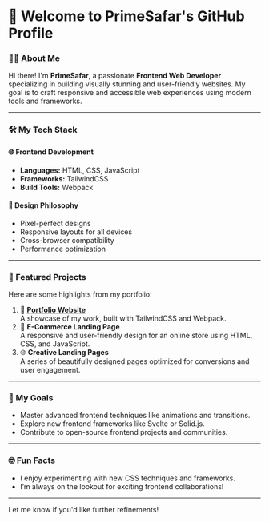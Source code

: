 

# 👋 Welcome to PrimeSafar's GitHub Profile

### 🧑‍💻 About Me
Hi there! I'm **PrimeSafar**, a passionate **Frontend Web Developer** specializing in building visually stunning and user-friendly websites. My goal is to craft responsive and accessible web experiences using modern tools and frameworks.

---

### 🛠️ My Tech Stack
#### 🌐 Frontend Development
- **Languages:** HTML, CSS, JavaScript
- **Frameworks:** TailwindCSS
- **Build Tools:** Webpack

#### 🎨 Design Philosophy
- Pixel-perfect designs  
- Responsive layouts for all devices  
- Cross-browser compatibility  
- Performance optimization  

---

### 🚀 Featured Projects
Here are some highlights from my portfolio:
1. 🌟 **[Portfolio Website](https://github.com/PrimeSafar/Portfolio)**  
   A showcase of my work, built with TailwindCSS and Webpack.
2. 🛒 **E-Commerce Landing Page**  
   A responsive and user-friendly design for an online store using HTML, CSS, and JavaScript.
3. 🌐 **Creative Landing Pages**  
   A series of beautifully designed pages optimized for conversions and user engagement.

---

### 🎯 My Goals
- Master advanced frontend techniques like animations and transitions.
- Explore new frontend frameworks like Svelte or Solid.js.
- Contribute to open-source frontend projects and communities.

---

### 🤓 Fun Facts
- I enjoy experimenting with new CSS techniques and frameworks.
- I’m always on the lookout for exciting frontend collaborations!

---

Let me know if you'd like further refinements!
